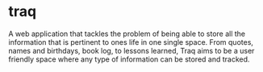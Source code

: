# traq
A web application that tackles the problem of being able to store all the information that is pertinent to ones life in one single space. From quotes, names and birthdays, book log, to lessons learned,  Traq aims to be a user friendly space where any type of information can be stored and tracked.
